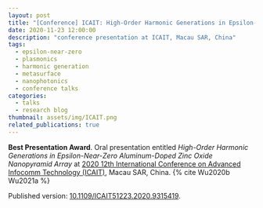 ```yaml
---
layout: post
title: "[Conference] ICAIT: High-Order Harmonic Generations in Epsilon-Near-Zero Aluminum-Doped Zinc Oxide Nanopyramid Array"
date: 2020-11-23 12:00:00
description: "conference presentation at ICAIT, Macau SAR, China"
tags:
  - epsilon-near-zero
  - plasmonics
  - harmonic generation
  - metasurface
  - nanophotonics
  - conference talks
categories:
  - talks
  - research blog
thumbnail: assets/img/ICAIT.png
related_publications: true
---
```


**Best Presentation Award**. Oral presentation entitled _High-Order Harmonic Generations in Epsilon-Near-Zero Aluminum-Doped Zinc Oxide Nanopyramid Array_ at [2020 12th International Conference on Advanced Infocomm Technology (ICAIT)](https://ieeexplore.ieee.org/xpl/conhome/9315292/proceeding), Macau SAR, China. {% cite Wu2020b Wu2021a %}

Published version: [10.1109/ICAIT51223.2020.9315419](https://doi.org/10.1109/ICAIT51223.2020.9315419).
